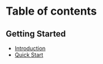 # Table of contents

## Getting Started

* [Introduction](getting-started/introduction.md)
* [Quick Start](getting-started/quick-start.md)
